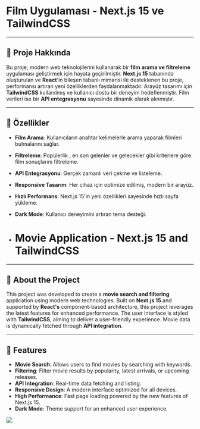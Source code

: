 # **Film Uygulaması - Next.js 15 ve TailwindCSS**

---

## 🎥 **Proje Hakkında**

Bu proje, modern web teknolojilerini kullanarak bir **film arama ve filtreleme** uygulaması geliştirmek için hayata geçirilmiştir. **Next.js 15** tabanında oluşturulan ve **React**'in bileşen tabanlı mimarisi ile desteklenen bu proje, performansı artıran yeni özelliklerden faydalanmaktadır. Arayüz tasarımı için **TailwindCSS** kullanılmış ve kullanıcı dostu bir deneyim hedeflenmiştir. Film verileri ise bir **API entegrasyonu** sayesinde dinamik olarak alınmıştır.

---

## 🚀 **Özellikler**

- **Film Arama**: Kullanıcıların anahtar kelimelerle arama yaparak filmleri bulmalarını sağlar.
- **Filtreleme**: Popülerlik , en son gelenler ve gelecekler gibi kriterlere göre film sonuçlarını filtreleme.
- **API Entegrasyonu**: Gerçek zamanlı veri çekme ve listeleme.
- **Responsive Tasarım**: Her cihaz için optimize edilmiş, modern bir arayüz.
- **Hızlı Performans**: Next.js 15'in yeni özellikleri sayesinde hızlı sayfa yükleme.
- **Dark Mode**: Kullanıcı deneyimini artıran tema desteği.

- # **Movie Application - Next.js 15 and TailwindCSS**

---

## 🎥 **About the Project**

This project was developed to create a **movie search and filtering** application using modern web technologies. Built on **Next.js 15** and supported by **React's** component-based architecture, this project leverages the latest features for enhanced performance. The user interface is styled with **TailwindCSS**, aiming to deliver a user-friendly experience. Movie data is dynamically fetched through **API integration**.

---

## 🚀 **Features**

- **Movie Search**: Allows users to find movies by searching with keywords.
- **Filtering**: Filter movie results by popularity, latest arrivals, or upcoming releases.
- **API Integration**: Real-time data fetching and listing.
- **Responsive Design**: A modern interface optimized for all devices.
- **High Performance**: Fast page loading powered by the new features of Next.js 15.
- **Dark Mode**: Theme support for an enhanced user experience.

![](https://github.com/Rasime-Dumlupunar/movie-app/blob/main/movieapp.gif)

